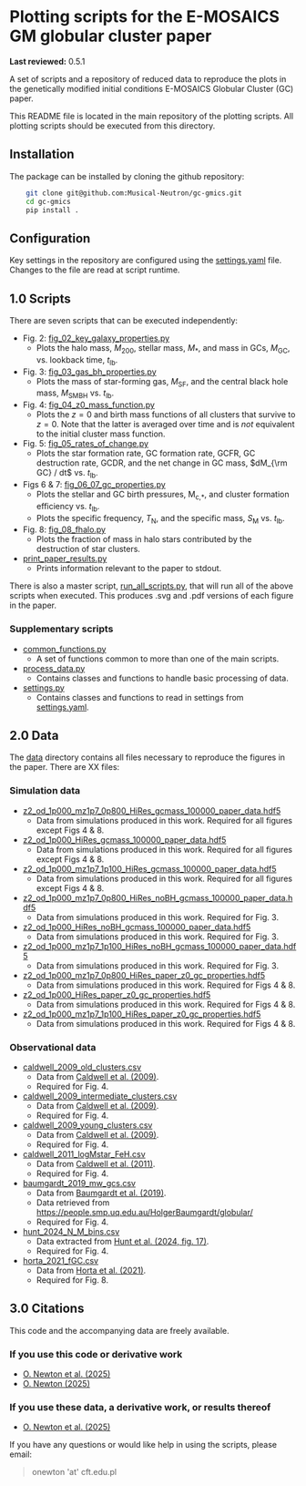 # Plotting scripts for the E-MOSAICS GM globular cluster paper

**Last reviewed:** 0.5.1

A set of scripts and a repository of reduced data to reproduce the plots in the
genetically modified initial conditions E-MOSAICS Globular Cluster (GC)
paper.

This README file is located in the main repository of the plotting scripts.
All plotting scripts should be executed from this directory.

## Installation

The package can be installed by cloning the github repository:

```bash
    git clone git@github.com:Musical-Neutron/gc-gmics.git
    cd gc-gmics
    pip install .
```

## Configuration

Key settings in the repository are configured using the
[settings.yaml](/settings.yaml) file. Changes to the file are read at script
runtime.

## 1.0 Scripts

There are seven scripts that can be executed independently:

* Fig. 2: [fig_02_key_galaxy_properties.py](/fig_02_key_galaxy_properties.py)
  * Plots the halo mass, *M*<sub>200</sub>,
  stellar mass, *M*<sub>\*</sub>, and mass in GCs, *M*<sub>GC</sub>,
  vs. lookback time, *t*<sub>lb</sub>.
* Fig. 3: [fig_03_gas_bh_properties.py](/fig_03_gas_bh_properties.py)
  * Plots the mass of star-forming gas, *M*<sub>SF</sub>, and the central black
  hole mass, *M*<sub>SMBH</sub> vs. *t*<sub>lb</sub>.
* Fig. 4: [fig_04_z0_mass_function.py](/fig_04_z0_mass_function.py)
  * Plots the $z=0$ and birth mass functions of all clusters that survive to
  $z=0$. Note that the latter is averaged over time and is *not* equivalent to
  the initial cluster mass function.
* Fig. 5: [fig_05_rates_of_change.py](/fig_05_rates_of_change.py)
  * Plots the star formation rate, GC formation rate, GCFR, GC destruction
  rate, GCDR, and the net change in GC mass, $dM_{\rm GC} / dt$ vs.
  *t*<sub>lb</sub>.
* Figs 6 & 7: [fig_06_07_gc_properties.py](/fig_06_07_gc_properties.py)
  * Plots the stellar and GC birth pressures, M<sub>c,*</sub>, and cluster
  formation efficiency vs. *t*<sub>lb</sub>.
  * Plots the specific frequency, *T*<sub>N</sub>, and the specific mass,
  *S*<sub>M</sub> vs. *t*<sub>lb</sub>.
* Fig. 8: [fig_08_fhalo.py](/fig_08_fhalo.py)
  * Plots the fraction of mass in halo stars contributed by the destruction of
  star clusters.
* [print_paper_results.py](/print_paper_results.py)
  * Prints information relevant to the paper to stdout.

There is also a master script, [run_all_scripts.py](/run_all_scripts.py),
that will run all of the above scripts when executed. This produces .svg
and .pdf versions of each figure in the paper.

### Supplementary scripts

* [common_functions.py](/gcgmics/common_functions.py)
  * A set of functions common to more than one of the main scripts.
* [process_data.py](/gcgmics/process_data.py)
  * Contains classes and functions to handle basic processing of data.
* [settings.py](/gcgmics/settings.py)
  * Contains classes and functions to read in settings from
  [settings.yaml](/settings.yaml).

## 2.0 Data

The [data](/data) directory contains all files necessary to reproduce the
figures in the paper. There are XX files:

### Simulation data

* [z2_od_1p000_mz1p7_0p800_HiRes_gcmass_100000_paper_data.hdf5](/data/z2_od_1p000_mz1p7_0p800_HiRes_gcmass_100000_paper_data.hdf5)
  * Data from simulations produced in this work. Required for all figures except Figs 4 & 8.
* [z2_od_1p000_HiRes_gcmass_100000_paper_data.hdf5](/data/z2_od_1p000_HiRes_gcmass_100000_paper_data.hdf5)
  * Data from simulations produced in this work. Required for all figures except Figs 4 & 8.
* [z2_od_1p000_mz1p7_1p100_HiRes_gcmass_100000_paper_data.hdf5](/data/z2_od_1p000_mz1p7_1p100_HiRes_gcmass_100000_paper_data.hdf5)
  * Data from simulations produced in this work. Required for all figures except Figs 4 & 8.
* [z2_od_1p000_mz1p7_0p800_HiRes_noBH_gcmass_100000_paper_data.hdf5](/data/z2_od_1p000_mz1p7_0p800_HiRes_noBH_gcmass_100000_paper_data.hdf5)
  * Data from simulations produced in this work. Required for Fig. 3.
* [z2_od_1p000_HiRes_noBH_gcmass_100000_paper_data.hdf5](/data/z2_od_1p000_HiRes_noBH_gcmass_100000_paper_data.hdf5)
  * Data from simulations produced in this work. Required for Fig. 3.
* [z2_od_1p000_mz1p7_1p100_HiRes_noBH_gcmass_100000_paper_data.hdf5](/data/z2_od_1p000_mz1p7_1p100_HiRes_noBH_gcmass_100000_paper_data.hdf5)
  * Data from simulations produced in this work. Required for Fig. 3.
* [z2_od_1p000_mz1p7_0p800_HiRes_paper_z0_gc_properties.hdf5](/data/z2_od_1p000_mz1p7_0p800_HiRes_paper_z0_gc_properties.hdf5)
  * Data from simulations produced in this work. Required for Figs 4 & 8.
* [z2_od_1p000_HiRes_paper_z0_gc_properties.hdf5](/data/z2_od_1p000_HiRes_paper_z0_gc_properties.hdf5)
  * Data from simulations produced in this work. Required for Figs 4 & 8.
* [z2_od_1p000_mz1p7_1p100_HiRes_paper_z0_gc_properties.hdf5](/data/z2_od_1p000_mz1p7_1p100_HiRes_paper_z0_gc_properties.hdf5)
  * Data from simulations produced in this work. Required for Figs 4 & 8.

### Observational data

* [caldwell_2009_old_clusters.csv](/data/caldwell_2009_old_clusters.csv)
  * Data from [Caldwell et al. (2009)](https://doi.org/10.1088/0004-6256/137/1/94).
  * Required for Fig. 4.
* [caldwell_2009_intermediate_clusters.csv](/data/caldwell_2009_intermediate_clusters.csv)
  * Data from [Caldwell et al. (2009)](https://doi.org/10.1088/0004-6256/137/1/94).
  * Required for Fig. 4.
* [caldwell_2009_young_clusters.csv](/data/caldwell_2009_young_clusters.csv)
  * Data from [Caldwell et al. (2009)](https://doi.org/10.1088/0004-6256/137/1/94).
  * Required for Fig. 4.
* [caldwell_2011_logMstar_FeH.csv](/data/caldwell_2011_logMstar_FeH.csv)
  * Data from [Caldwell et al. (2011)](https://doi.org/10.1088/0004-6256/141/2/61).
  * Required for Fig. 4.
* [baumgardt_2019_mw_gcs.csv](/data/baumgardt_2019_mw_gcs.csv)
  * Data from [Baumgardt et al. (2019)](https://doi.org/10.1093/mnras/sty2997).
  * Data retrieved from <https://people.smp.uq.edu.au/HolgerBaumgardt/globular/>
  * Required for Fig. 4.
* [hunt_2024_N_M_bins.csv](/data/hunt_2024_N_M_bins.csv)
  * Data extracted from [Hunt et al. (2024, fig. 17)](https://doi.org/10.1051/0004-6361/202348662).
  * Required for Fig. 4.
* [horta_2021_fGC.csv](/data/horta_2021_fGC.csv)
  * Data from [Horta et al. (2021)](https://doi.org/10.1093/mnras/staa3598).
  * Required for Fig. 8.

## 3.0 Citations

This code and the accompanying data are freely available.

### If you use this code or derivative work

* [O. Newton et al. (2025)](https://doi.org/10.1093/mnras/staf1226)
* [O. Newton (2025)](https://doi.org/XX.XXXX/zenodo.XXXXXXX)

### If you use these data, a derivative work, or results thereof

* [O. Newton et al. (2025)](https://doi.org/10.1093/mnras/staf1226)

If you have any questions or would like help in using the scripts, please
email:
> onewton 'at' cft.edu.pl

